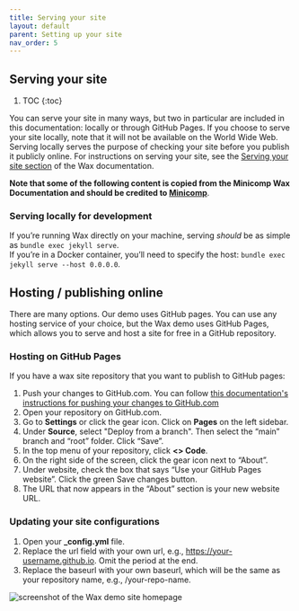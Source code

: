 ```yaml
---
title: Serving your site
layout: default
parent: Setting up your site
nav_order: 5
---
```

## **Serving your site**
1. TOC
{:toc}

You can serve your site in many ways, but two in particular are included in this documentation: locally or through GitHub Pages. If you choose to serve your site locally, note that it will not be available on the World Wide Web. Serving locally serves the purpose of checking your site before you publish it publicly online. For instructions on serving your site, see the [Serving your site section](https://minicomp.github.io/wiki/wax/serving/) of the Wax documentation.

**Note that some of the following content is copied from the Minicomp Wax Documentation and should be credited to [Minicomp](https://minicomp.github.io/wiki/)**.

### **Serving locally for development**
If you’re running Wax directly on your machine, serving *should* be as simple as `bundle exec jekyll serve`.
<br>
If you’re in a Docker container, you’ll need to specify the host: `bundle exec jekyll serve --host 0.0.0.0`.

## **Hosting / publishing online**
There are many options. Our demo uses GitHub pages. You can use any hosting service of your choice, but the Wax demo uses GitHub Pages, which allows you to serve and host a site for free in a GitHub repository. 

### **Hosting on GitHub Pages**
If you have a wax site repository that you want to publish to GitHub pages:
1. Push your changes to GitHub.com. You can follow [this documentation's instructions for pushing your changes to GitHub.com](https://kam535.github.io/wax-documentation/pages/pushing-your-changes.html)
2. Open your repository on GitHub.com.
3. Go to **Settings** or click the gear icon. Click on **Pages** on the left sidebar.
4. Under **Source**, select "Deploy from a branch". Then select the “main” branch and “root” folder. Click “Save”.
5. In the top menu of your repository, click **<> Code**.
6. On the right side of the screen, click the gear icon next to “About”.
7. Under website, check the box that says “Use your GitHub Pages website”. Click the green Save changes button.
8. The URL that now appears in the “About” section is your new website URL.

### **Updating your site configurations**
1. Open your **_config.yml** file.
2. Replace the url field with your own url, e.g., https://your-username.github.io. Omit the period at the end.
3. Replace the baseurl with your own baseurl, which will be the same as your repository name, e.g., /your-repo-name.

<img src="https://kam535.github.io/wax-documentation/images/site-screenshot.png" alt="screenshot of the Wax demo site homepage">
